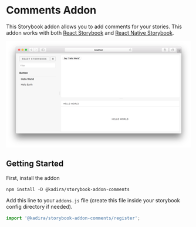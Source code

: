 # Comments Addon

This Storybook addon allows you to add comments for your stories. This addon works with both [React Storybook](https://github.com/kadirahq/react-storybook) and [React Native Storybook](https://github.com/kadirahq/react-native-storybook).

![](docs/screenshot.png)

## Getting Started

First, install the addon

```shell
npm install -D @kadira/storybook-addon-comments
```

Add this line to your `addons.js` file (create this file inside your storybook config directory if needed).

```js
import '@kadira/storybook-addon-comments/register';
```
